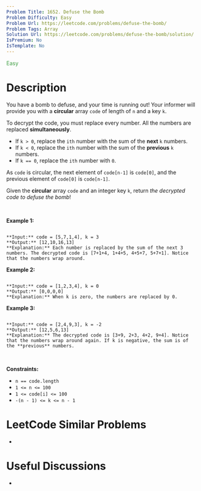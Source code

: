 ```yaml
---
Problem Title: 1652. Defuse the Bomb
Problem Difficulty: Easy
Problem Url: https://leetcode.com/problems/defuse-the-bomb/
Problem Tags: Array
Solution Url: https://leetcode.com/problems/defuse-the-bomb/solution/
IsPremium: No
IsTemplate: No
---
```


<span style="color: rgb(67, 160, 71);">Easy</span>

# Description

You have a bomb to defuse, and your time is running out! Your informer will provide you with a **circular** array `code` of length of `n` and a key `k`.


To decrypt the code, you must replace every number. All the numbers are replaced **simultaneously**.


* If `k > 0`, replace the `ith` number with the sum of the **next** `k` numbers.
* If `k < 0`, replace the `ith` number with the sum of the **previous** `k` numbers.
* If `k == 0`, replace the `ith` number with `0`.


As `code` is circular, the next element of `code[n-1]` is `code[0]`, and the previous element of `code[0]` is `code[n-1]`.


Given the **circular** array `code` and an integer key `k`, return *the decrypted code to defuse the bomb*!


 


**Example 1:**



```

**Input:** code = [5,7,1,4], k = 3
**Output:** [12,10,16,13]
**Explanation:** Each number is replaced by the sum of the next 3 numbers. The decrypted code is [7+1+4, 1+4+5, 4+5+7, 5+7+1]. Notice that the numbers wrap around.

```

**Example 2:**



```

**Input:** code = [1,2,3,4], k = 0
**Output:** [0,0,0,0]
**Explanation:** When k is zero, the numbers are replaced by 0. 

```

**Example 3:**



```

**Input:** code = [2,4,9,3], k = -2
**Output:** [12,5,6,13]
**Explanation:** The decrypted code is [3+9, 2+3, 4+2, 9+4]. Notice that the numbers wrap around again. If k is negative, the sum is of the **previous** numbers.

```

 


**Constraints:**


* `n == code.length`
* `1 <= n <= 100`
* `1 <= code[i] <= 100`
* `-(n - 1) <= k <= n - 1`




# LeetCode Similar Problems

- []()

# Useful Discussions

- []()
